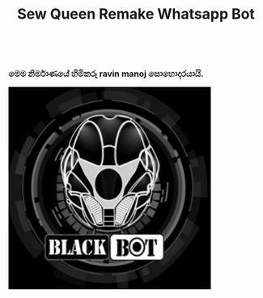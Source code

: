 <h1 align="center">Sew Queen Remake Whatsapp Bot</h><br><br><br>
<h3>මෙම නිර්මාණයේ හිමිකරු ravin manoj සොහොදරයායි.</h3>
<img src="avatars-KPNPRuMaSEdNZzaG-Pct5lQ-t240x240.jpg" width="400"  >
